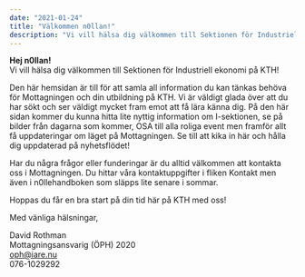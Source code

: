 ```yaml
---
date: "2021-01-24"
title: "Välkommen n0llan!"
description: "Vi vill hälsa dig välkommen till Sektionen för Industriell ekonomi på KTH! Den här hemsidan är till för att samla all information du kan tänkas behöva för Mottagningen..."
---
```

**Hej n0llan!**  
Vi vill hälsa dig välkommen till Sektionen för Industriell ekonomi på KTH!

Den här hemsidan är till för att samla all information du kan tänkas behöva för Mottagningen och din utbildning på KTH. Vi är väldigt glada över att du har sökt och ser väldigt mycket fram emot att få lära känna dig. På den här sidan kommer du kunna hitta lite nyttig information om I-sektionen, se på bilder från dagarna som kommer, OSA till alla roliga event men framför allt få uppdateringar om läget på Mottagningen. Se till att kika in här och hålla dig uppdaterad på nyhetsflödet!

Har du några frågor eller funderingar är du alltid välkommen att kontakta oss i Mottagningen. Du hittar våra kontaktuppgifter i fliken Kontakt men även i n0llehandboken som släpps lite senare i sommar.

Hoppas du får en bra start på din tid här på KTH med oss!

Med vänliga hälsningar,

David Rothman  
Mottagningsansvarig (ÖPH) 2020  
oph@iare.nu  
076-1029292  